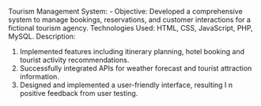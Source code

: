 Tourism Management System: -
Objective: Developed a comprehensive system to manage bookings, reservations, and customer interactions for a fictional
tourism agency.
Technologies Used: HTML, CSS, JavaScript, PHP, MySQL.
Description:
1) Implemented features including itinerary planning, hotel booking and tourist activity recommendations.
2) Successfully integrated APIs for weather forecast and tourist attraction information.
3) Designed and implemented a user-friendly interface, resulting I n positive feedback from user testing.
